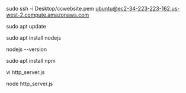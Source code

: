 sudo ssh -i Desktop/ccwebsite.pem ubuntu@ec2-34-223-223-162.us-west-2.compute.amazonaws.com

sudo apt update

sudo apt install nodejs

nodejs --version

sudo apt install npm

vi http_server.js

node http_server.js
